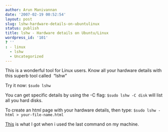 ```yaml
---
author: Arun Manivannan
date: '2007-02-19 00:52:54'
layout: post
slug: lshw-hardware-details-on-ubuntulinux
status: publish
title: lshw - Hardware details on Ubuntu/Linux
wordpress_id: '101'
? ''
: - linux
  - lshw
  - Uncategorized
---
```


This is a wonderful tool for Linux users. Know all your hardware details with
this superb tool called  “lshw”

Try it now: `$sudo lshw`

You can get specific details by using the -C flag: `$sudo lshw -C disk` will
list all you hard disks.

To create an html page with your hardware details, then type: `$sudo lshw
-html > your-file-name.html`

[This][1] is what I got when i used the last command on my machine.

   [1]: http://www.arunma.com/files/your-file-name.html

